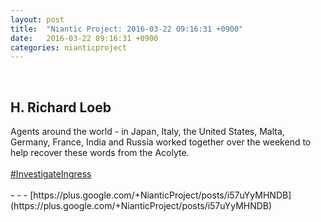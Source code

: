 ```yaml
---
layout: post
title:  "Niantic Project: 2016-03-22 09:16:31 +0900"
date:   2016-03-22 09:16:31 +0900
categories: nianticproject
---
```

<div class="shared"><br /><h2>H. Richard Loeb</h2>Agents around the world - in Japan, Italy, the United States, Malta, Germany, France, India and Russia worked together over the weekend to help recover these words from the Acolyte.<br /><br /><a rel="nofollow" class="ot-hashtag" href="https://plus.google.com/s/%23InvestigateIngress">#InvestigateIngress</a><br /><br /></div>
- - -
[https://plus.google.com/+NianticProject/posts/i57uYyMHNDB](https://plus.google.com/+NianticProject/posts/i57uYyMHNDB)
